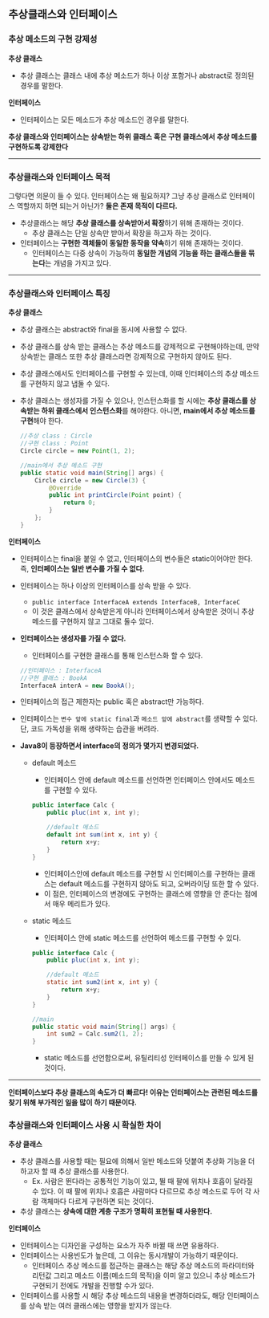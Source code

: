 ## 추상클래스와 인터페이스

### 추상 메소드의 구현 강제성

**추상 클래스**

- 추상 클래스는 클래스 내에 추상 메소드가 하나 이상 포함거나 abstract로 정의된 경우를 말한다.

**인터페이스**

- 인터페이스는 모든 메소드가 추상 메소드인 경우를 말한다.

**추상 클래스와 인터페이스는 상속받는 하위 클래스 혹은 구현 클래스에서 추상 메소드를 구현하도록 강제한다**



---

### 추상클래스와 인터페이스 목적

그렇다면 의문이 들 수 있다. 인터페이스는 왜 필요하지? 그냥 추상 클래스로 인터페이스 역할까지 하면 되는거 아닌가? **둘은 존재 목적이 다르다.**

- 추상클래스는 해당 **추상 클래스를 상속받아서 확장**하기 위해 존재하는 것이다.
  - 추상 클래스는 단일 상속만 받아서 확장을 하고자 하는 것이다.
- 인터페이스는 **구현한 객체들이 동일한 동작을 약속**하기 위해 존재하는 것이다.
  - 인터페이스는 다중 상속이 가능하여 **동일한 개념의 기능을 하는 클래스들을 묶는다**는 개념을 가지고 있다.

---

### 추상클래스와 인터페이스 특징

**추상 클래스**

- 추상 클래스는 abstract와 final을 동시에 사용할 수 없다.

- 추상 클래스를 상속 받는 클래스는 추상 메소드를 강제적으로 구현해야하는데, 만약 상속받는 클래스 또한 추상 클래스라면 강제적으로 구현하지 않아도 된다.

- 추상 클래스에서도 인터페이스를 구현할 수 있는데, 이때 인터페이스의 추상 메소드를 구현하지 않고 냅둘 수 있다.

- 추상 클래스는 생성자를 가질 수 있으나, 인스턴스화를 할 시에는 **추상 클래스를 상속받는 하위 클래스에서 인스턴스화**를 해야한다. 아니면, **main에서 추상 메소드를 구현**해야 한다.

  ```java
  //추상 class : Circle
  //구현 class : Point
  Circle circle = new Point(1, 2);
  
  //main에서 추상 메소드 구현
  public static void main(String[] args) {
      Circle circle = new Circle(3) {
          @Override
          public int printCircle(Point point) {
              return 0;
          }
      };
  }
  ```



**인터페이스**

- 인터페이스는 final을 붙일 수 없고, 인터페이스의 변수들은 static이어야만 한다. 즉, **인터페이스는 일반 변수를 가질 수 없다.**

- 인터페이스는 하나 이상의 인터페이스를 상속 받을 수 있다.

  -  `public interface InterfaceA extends InterfaceB, InterfaceC`
  - 이 것은 클래스에서 상속받은게 아니라 인터페이스에서 상속받은 것이니 추상 메소드를 구현하지 않고 그대로 둘수 있다.

- **인터페이스는 생성자를 가질 수 없다.**

  - 인터페이스를 구현한 클래스를 통해 인스턴스화 할 수 있다.

  ```java
  //인터페이스 : InterfaceA
  //구현 클래스 : BookA
  InterfaceA interA = new BookA();
  ```

- 인터페이스의 접근 제한자는 public 혹은 abstract만 가능하다.

- 인터페이스는 `변수 앞에 static final`과 `메소드 앞에 abstract`를 생략할 수 있다. 단, 코드 가독성을 위해 생략하는 습관을 버려라.

- **Java8이 등장하면서 interface의 정의가 몇가지 변경되었다.**

  - default 메소드

    - 인터페이스 안에 default 메소드를 선언하면 인터페이스 안에서도 메소드를 구현할 수 있다.

    ```java
    public interface Calc {
        public pluc(int x, int y);

        //default 메소드
        default int sum(int x, int y) {
            return x+y;
        }
    }
    ```

    - 인터페이스안에 default 메소드를 구현할 시 인터페이스를 구현하는 클래스는 default 메소드를 구현하지 않아도 되고, 오버라이딩 또한 할 수 있다.
    - 이 점은, 인터페이스의 변경에도 구현하는 클래스에 영향을 안 준다는 점에서 매우 메리트가 있다.

  - static 메소드

    - 인터페이스 안에 static 메소드를 선언하여 메소드를 구현할 수 있다.

    ```java
    public interface Calc {
        public pluc(int x, int y);

        //default 메소드
        static int sum2(int x, int y) {
            return x+y;
        }
    }

    //main
    public static void main(String[] args) {
        int sum2 = Calc.sum2(1, 2);
    }
    ```

    - static 메소드를 선언함으로써, 유틸리티성 인터페이스를 만들 수 있게 된 것이다.

---

**인터페이스보다 추상 클래스의 속도가 더 빠르다! 이유는 인터페이스는 관련된 메소드를 찾기 위해 부가적인 일을 많이 하기 때문이다.**



### 추상클래스와 인터페이스 사용 시 확실한 차이

**추상 클래스**

- 추상 클래스를 사용할 때는 필요에 의해서 일반 메소드와 덧붙여 추상화 기능을 더하고자 할 때 추상 클래스를 사용한다.
  - Ex. 사람은 뛴다라는 공통적인 기능이 있고, 뛸 때 팔에 위치나 호흡이 달라질 수 있다. 이 때 팔에 위치나 호흡은 사람마다 다르므로 추상 메소드로 두어  각 사람 객체마다 다르게 구현하면 되는 것이다.
- 추상 클래스는 **상속에 대한 계층 구조가 명확히 표현될 때 사용한다.**



**인터페이스**

- 인터페이스는 디자인을 구성하는 요소가 자주 바뀔 때 쓰면 유용하다.
- 인터페이스는 사용빈도가 높은데, 그 이유는 동시개발이 가능하기 때문이다.
  - 인터페이스 추상 메소드를 접근하는 클래스는 해당 추상 메소드의 파라미터와 리턴값 그리고 메소드 이름(메소드의 목적)을 이미 알고 있으니 추상 메소드가 구현되기 전에도 개발을 진행할 수가 있다.
- 인터페이스를 사용할 시 해당 추상 메소드의 내용을 변경하더라도, 해당 인터페이스를 상속 받는 여러 클래스에는 영향을 받지가 않는다.
